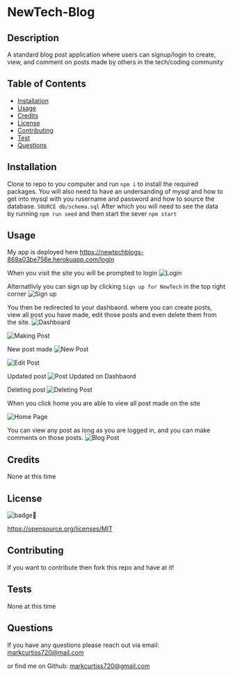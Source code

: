 # NewTech-Blog

## Description

A standard blog post application where users can signup/login to create, view, and comment on posts made by others in the tech/coding community

## Table of Contents

- [Installation](#installation)
- [Usage](#usage)
- [Credits](#credits)
- [License](#license)
- [Contributing](#Contributing)
- [Test](#Tests)
- [Questions](#Questions)

## Installation

Clone to repo to you computer and run `npm i` to install the required packages. You will also need to have an undersanding of mysql and how to get into mysql with you rusername and password and how to source the database. `SOURCE db/schema.sql` After which you will need to see the data by running `npm run seed` and then start the sever `npm start`

## Usage

My app is deployed here
https://newtechblogs-869a03be756e.herokuapp.com/login

  When you visit the site you will be prompted to login
  ![Login](assets/Login.png)

  Alternatlivly you can sign up by clicking  `Sign up for NewTech` in the top right corner
  ![Sign up](assets/Signup.png)

  You then be redirected to your dashbaord. where you can create posts, view all post you have made, edit those posts and even delete them from the site.
  ![Dashboard](assets/Dashboard.png)

  ![Making Post](assets/examplepost.png)

  New post made
  ![New Post](assets/newpost.png)

  ![Edit Post](assets/)

  Updated post
  ![Post Updated on Dashbaord](assets/updatedpost.png)

  Deleting post
  ![Deleting Post](assets/deletepost.png)


  When you click home you are able to view all post made on the site

  ![Home Page](assets/homepage.png)

  You can view any post as long as you are logged in, and you can make comments on those posts.
  ![Blog Post](assets/viewpost.png)







    

## Credits

None at this time

## License
    
  ![badge](https://img.shields.io/badge/license-MIT-brightgreen)

  https://opensource.org/licenses/MIT


## Contributing

If you want to contribute then fork this repo and have at it!

## Tests

None at this time


## Questions

If you have any questions please reach out via email: markcurtiss720@mail.com

or find me on Github: [markcurtiss720@gmail.com](https://github.com/markcurtiss720.com)

